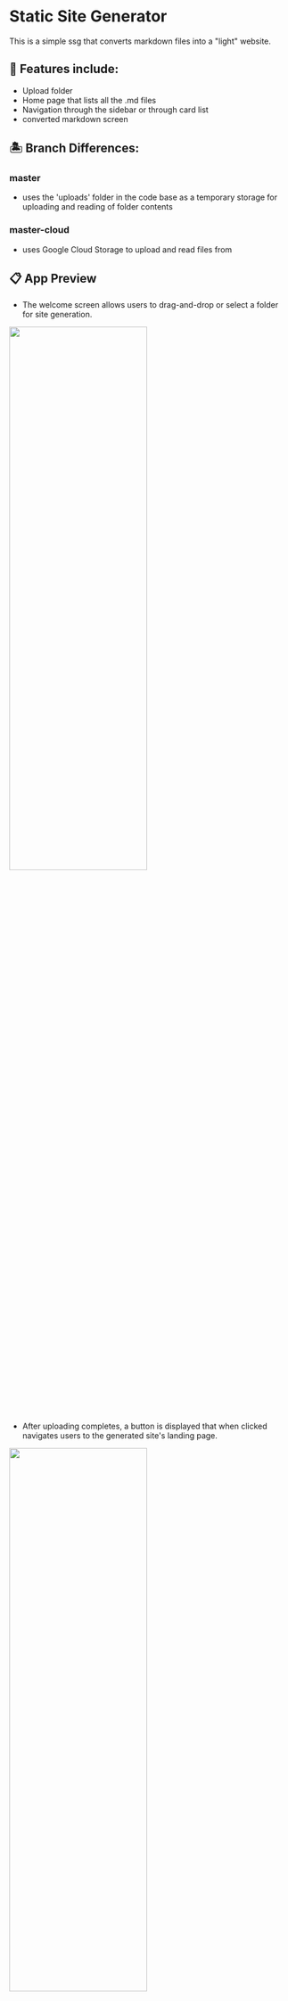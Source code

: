 # Static Site Generator
This is a simple ssg that converts markdown files into a "light" website.

## 👔 Features include:
- Upload folder
- Home page that lists all the .md files
- Navigation through the sidebar or through card list
- converted markdown screen

## 🏝 Branch Differences:
### master
- uses the 'uploads' folder in the code base as a temporary storage for uploading and reading of folder contents

### master-cloud
- uses Google Cloud Storage to upload and read files from

## 📋 App Preview
- The welcome screen allows users to drag-and-drop or select a folder for site generation. 

<img src="https://user-images.githubusercontent.com/61628746/218320171-f0d8d543-36cc-47b2-a422-289d98a9bc7e.jpeg " height="50%" width="70%"/>

- After uploading completes, a button is displayed that when clicked navigates users to the generated site's landing page. 

<img src="https://user-images.githubusercontent.com/61628746/218319438-ff828689-2e90-4233-b589-365281f856d0.jpeg" height="50%" width="70%"/>

- The landing page lists the converted files with .md extensions and offers navigation through a button or through the side menu. 

<img src="https://user-images.githubusercontent.com/61628746/218468799-3a252aed-3427-475f-ad2c-5565d24d1fd6.jpeg" height="50%" width="70%"/>

<img src="https://user-images.githubusercontent.com/61628746/218468833-da1943b0-ddbb-4968-8211-4d08958dc859.jpeg" height="50%" width="70%"/>

- Upon navigation, the converted file is displayed. 

<img src="https://user-images.githubusercontent.com/61628746/219219633-de8bebc6-36c1-4ad1-b760-757a4879823b.jpeg" height="50%" width="70%"/>

- If the uploaded folder does not contain md files, this screen is displayed

<img src="https://user-images.githubusercontent.com/61628746/218320144-2137a961-2a5b-41ec-ab8e-6294586c9cf8.jpeg"/>

## 📝References and Guides
- [Next.js tutorials](https://nextjs.org/docs/basic-features/pages) 
Numerous tutorials and blogs.
I had no idea how next.js works 😅😇

- [fs docs](https://node.readthedocs.io/en/latest/api/fs/)

- [Ben Awad's tutorial on SSGs](https://youtu.be/pY0vWYLDDco) and more

- [GCS docs](https://cloud.google.com/storage/docs/) and tutorials

## ▶ The demo

It doesn't quite work as expected in production, working on a workaround. Everything works well in the local environment though.
:)

## 🚀 Installation

Next.js requires **Node.js 14.6.0 or newer** and a **Mac, Windows or Linux OS**. You may check out their [getting started docs](https://nextjs.org/docs) for an up to date documentation.

 
 Clone this repo:
 
```

git clone https://github.com/thisgirlElan/static-site-generator.git

```

 Import dependencies 

- With yarn

```

yarn install

```

- With npm

```

npm install

```

### Prerequisites

- Setup a Google Cloud storage account and create a bucket.
- You'll get a Json key for the credentials. Put it in the cloned repo's `Pages` folder
- Create a `.env.local` file in the root folder and put the values from the Json key in variables as such:


```

GOOGLE_CLOUD_PROJECT_TYPE= project type
GOOGLE_CLOUD_PROJECT_ID= project id
GOOGLE_CLOUD_PRIVATE_KEY_ID=  private key id
GOOGLE_CLOUD_PRIVATE_KEY= "private key"
GOOGLE_CLOUD_CLIENT_EMAIL= client email
GOOGLE_CLOUD_CLIENT_ID= client id
GOOGLE_CLOUD_AUTH_URI= auth uri
GOOGLE_CLOUD_TOKEN_URI= token uri
GOOGLE_CLOUD_AUTH_PROVIDER_X509_CERT_URL= provider cert url
GOOGLE_CLOUD_CLIENT_X509_CERT_URL= client cert url
GOOGLE_CLOUD_KEY={ Json Key content as is }

```

When hosting, set the same environment keys and values in the platforms environment variables since variables set in the codebase "cross-references" the keys e.g

`const projectId = process.env.GOOGLE_CLOUD_PROJECT_ID;`

- Add `key.json` and `.env.local` in `.gitignore`

Start local server

- With yarn

```
yarn dev

```

- With npm

```
npm run dev

```

After the command runs, open local host's port 3000 on your browser. 

```

http://localhost:3000 

```

## 👨‍💻 You're ready! Make it yours.

- Tinker and develop!!🎉


